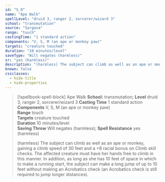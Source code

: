 ```yaml
---
id: "S_0"
name: "Ape Walk"
spellLevel: "druid 3, ranger 2, sorcerer/wizard 3"
school: "transmutation"
source: "Sargava"
range: "touch"
castingTime: "1 standard action"
components: "V, S, M (an ape or monkey paw)"
targets: "creature touched"
duration: "10 minutes/level"
saveType: "Will negates (harmless)"
sr: "yes (harmless)"
description: "(harmless) The subject can climb as well as an ape or monkey, gaining a climb speed of 30 feet and a +8 racial bonus on Climb skill checks. The affected creature must have her hands free to climb in this manner. In addition, as long as she has 10 feet of space in which to make a running start, the subject can make a long jump of up to 10 feet without making an Acrobatics check (an Acrobatics check is still required to jump longer distances)."
known: false
cssclasses:
  - hide-title
  - hide-properties
---
```


> [!spellbook-spell-block] Ape Walk
> **School:** transmutation; **Level** druid 3, ranger 2, sorcerer/wizard 3
> **Casting Time** 1 standard action  
> **Components** V, S, M (an ape or monkey paw)  
> **Range** touch  
> **Targets** creature touched  
> **Duration** 10 minutes/level  
> **Saving Throw** Will negates (harmless); **Spell Resistance** yes (harmless)
> 
> (harmless) The subject can climb as well as an ape or monkey, gaining a climb speed of 30 feet and a +8 racial bonus on Climb skill checks. The affected creature must have her hands free to climb in this manner. In addition, as long as she has 10 feet of space in which to make a running start, the subject can make a long jump of up to 10 feet without making an Acrobatics check (an Acrobatics check is still required to jump longer distances).